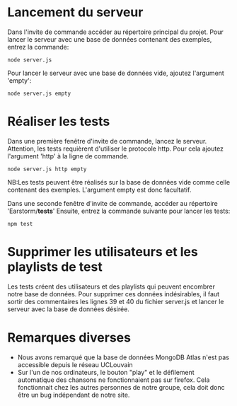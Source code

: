 # Lancement du serveur

Dans l'invite de commande accéder au répertoire principal du projet.
Pour lancer le serveur avec une base de données contenant des exemples, entrez la commande:

    node server.js

Pour lancer le serveur avec une base de données vide, ajoutez l'argument 'empty':

    node server.js empty
		

# Réaliser les tests

Dans une première fenêtre d'invite de commande, lancez le serveur.
Attention, les tests requièrent d'utiliser le protocole http.
Pour cela ajoutez l'argument 'http' à la ligne de commande.

    node server.js http empty

NB:Les tests peuvent être réalisés sur la base de données vide comme celle contenant des exemples. L'argument empty est donc facultatif.

Dans une seconde fenêtre d'invite de commande, accéder au répertoire 'Earstorm/__tests__'
Ensuite, entrez la commande suivante pour lancer les tests:

    npm test


# Supprimer les utilisateurs et les playlists de test

Les tests créent des utilisateurs et des playlists qui peuvent encombrer notre base de données.
Pour supprimer ces données indésirables, il faut sortir des commentaires les lignes 39 et 40 du fichier server.js et lancer le serveur avec la base de données désirée.


# Remarques diverses

- Nous avons remarqué que la base de données MongoDB Atlas n'est pas accessible depuis le réseau UCLouvain
- Sur l'un de nos ordinateurs, le bouton "play" et le défilement automatique des chansons ne fonctionnaient pas sur firefox.
  Cela fonctionnait chez les autres personnes de notre groupe, cela doit donc être un bug indépendant de notre site.
